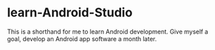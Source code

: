 # learn-Android-Studio
This is a shorthand for me to learn Android development.
Give myself a goal, develop an Android app software a month later.
